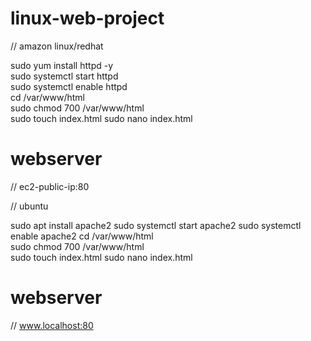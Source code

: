 # linux-web-project

 // amazon linux/redhat  
  
 sudo yum install httpd -y  
 sudo systemctl start httpd  
 sudo systemctl enable httpd  
 cd /var/www/html  
 sudo chmod 700 /var/www/html  
 sudo touch index.html 
 sudo nano index.html 
  
 <h1> webserver </h1> 
  
 // ec2-public-ip:80 
  
 // ubuntu  
  
 sudo apt install apache2 
 sudo systemctl start apache2 
 sudo systemctl enable apache2 
 cd /var/www/html  
 sudo chmod 700 /var/www/html  
 sudo touch index.html 
 sudo nano index.html 
  
 <h1> webserver </h1> 
  
 // www.localhost:80 
  
